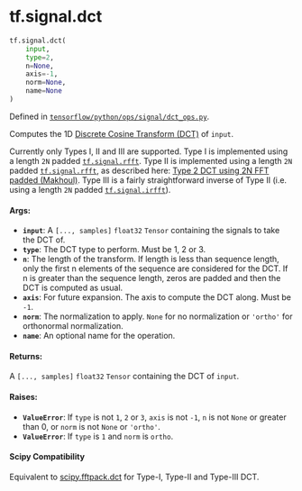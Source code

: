<div itemscope itemtype="http://developers.google.com/ReferenceObject">
<meta itemprop="name" content="tf.signal.dct" />
<meta itemprop="path" content="Stable" />
</div>

# tf.signal.dct

``` python
tf.signal.dct(
    input,
    type=2,
    n=None,
    axis=-1,
    norm=None,
    name=None
)
```



Defined in [`tensorflow/python/ops/signal/dct_ops.py`](/code/stable/tensorflow/python/ops/signal/dct_ops.py).

Computes the 1D [Discrete Cosine Transform (DCT)][dct] of `input`.

Currently only Types I, II and III are supported.
Type I is implemented using a length `2N` padded <a href="../../tf/signal/rfft.md"><code>tf.signal.rfft</code></a>.
Type II is implemented using a length `2N` padded <a href="../../tf/signal/rfft.md"><code>tf.signal.rfft</code></a>, as
described here: [Type 2 DCT using 2N FFT padded (Makhoul)](https://dsp.stackexchange.com/a/10606).
Type III is a fairly straightforward inverse of Type II
(i.e. using a length `2N` padded <a href="../../tf/signal/irfft.md"><code>tf.signal.irfft</code></a>).



#### Args:

* <b>`input`</b>: A `[..., samples]` `float32` `Tensor` containing the signals to
    take the DCT of.
* <b>`type`</b>: The DCT type to perform. Must be 1, 2 or 3.
* <b>`n`</b>: The length of the transform. If length is less than sequence length,
    only the first n elements of the sequence are considered for the DCT.
    If n is greater than the sequence length, zeros are padded and then
    the DCT is computed as usual.
* <b>`axis`</b>: For future expansion. The axis to compute the DCT along. Must be `-1`.
* <b>`norm`</b>: The normalization to apply. `None` for no normalization or `'ortho'`
    for orthonormal normalization.
* <b>`name`</b>: An optional name for the operation.


#### Returns:

A `[..., samples]` `float32` `Tensor` containing the DCT of `input`.


#### Raises:

* <b>`ValueError`</b>: If `type` is not `1`, `2` or `3`, `axis` is
    not `-1`, `n` is not `None` or greater than 0,
    or `norm` is not `None` or `'ortho'`.
* <b>`ValueError`</b>: If `type` is `1` and `norm` is `ortho`.

[dct]: https://en.wikipedia.org/wiki/Discrete_cosine_transform

#### Scipy Compatibility
Equivalent to [scipy.fftpack.dct](https://docs.scipy.org/doc/scipy-0.14.0/reference/generated/scipy.fftpack.dct.html)
 for Type-I, Type-II and Type-III DCT.

